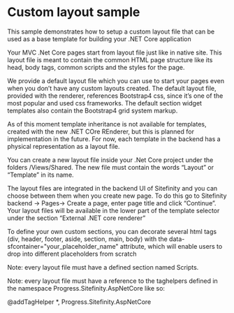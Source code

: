 # Custom layout sample
This sample demonstrates how to setup a custom layout file that can be used as a base template for building your .NET Core application

Your MVC .Net Core pages start from layout file just like in native site. This layout file is meant to contain the common HTML page structure like its head, body tags, common scripts and the styles for the page.  

We provide a default layout file which you can use to start your pages even when you don’t have any custom layouts created. The default layout file, provided with the renderer, references Bootstrap4 css, since it’s one of the most popular and used css frameworks. The default section widget templates also contain the Bootstrap4 grid system markup.  

As of this moment template inheritance is not available for templates, created with the new .NET COre REnderer, but this is planned for implementation in the future. For now, each template in the backend has a physical representation as a layout file. 

You can create a new layout file inside your .Net Core project under the folders /Views/Shared. The new file must contain the words “Layout” or “Template” in its name. 

The layout files are integrated in the backend UI of Sitefinity and you can choose between them when you create new page. To do this go to Sitefinity backend -> Pages-> Create a page, enter page title and click “Continue”. Your layout files will be available in the lower part of the template selector under the section “External .NET core renderer”

To define your own custom sections, you can decorate several html tags (div, header, footer, aside, section, main, body) with the data-sfcontainer="your_placeholder_name" attribute, which will enable users to drop into different placeholders from scratch

Note: every layout file must have a defined section named Scripts. 

Note: every layout file must have a reference to the taghelpers defined in the namespace Progress.Sitefinity.AspNetCore like so:  

@addTagHelper *, Progress.Sitefinity.AspNetCore 
